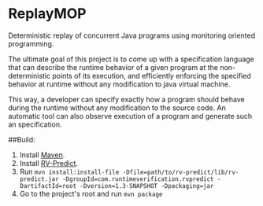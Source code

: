 # ReplayMOP
Deterministic replay of concurrent Java programs using monitoring oriented programming. 

The ultimate goal of this project is to come up with a specification language that can describe the runtime behavior of a given program at the non-deterministic points of its execution, and efficiently enforcing the specified behavior at runtime without any modification to java virtual machine. 

This way, a developer can specify exactly how a program should behave during the runtime without any modification to the source code. An automatic tool can also observe execution of a program and generate such an specification.


##Build:
1. Install [Maven](http://maven.apache.org/). 
2. Install [RV-Predict](https://runtimeverification.com/predict/).
3. Run `mvn install:install-file -Dfile=path/to/rv-predict/lib/rv-predict.jar -DgroupId=com.runtimeverification.rvpredict -DartifactId=root -Dversion=1.3-SNAPSHOT -Dpackaging=jar`
4. Go to the project's root and run `mvn package`




